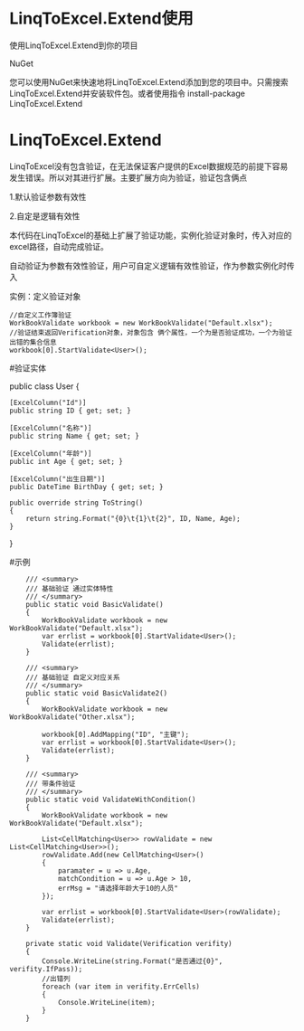# LinqToExcel.Extend使用

使用LinqToExcel.Extend到你的项目

NuGet

您可以使用NuGet来快速地将LinqToExcel.Extend添加到您的项目中。只需搜索LinqToExcel.Extend并安装软件包。或者使用指令 install-package LinqToExcel.Extend

# LinqToExcel.Extend
LinqToExcel没有包含验证，在无法保证客户提供的Excel数据规范的前提下容易发生错误。所以对其进行扩展。主要扩展方向为验证，验证包含俩点

1.默认验证参数有效性

2.自定是逻辑有效性


本代码在LinqToExcel的基础上扩展了验证功能，实例化验证对象时，传入对应的excel路径，自动完成验证。

自动验证为参数有效性验证，用户可自定义逻辑有效性验证，作为参数实例化时传入

实例：定义验证对象

    //自定义工作簿验证
    WorkBookValidate workbook = new WorkBookValidate("Default.xlsx");
    //验证结束返回Verification对象，对象包含 俩个属性，一个为是否验证成功，一个为验证出错的集合信息
    workbook[0].StartValidate<User>();

#验证实体

  public class User
  {
  
    [ExcelColumn("Id")]
    public string ID { get; set; }

    [ExcelColumn("名称")]
    public string Name { get; set; }

    [ExcelColumn("年龄")]
    public int Age { get; set; }

    [ExcelColumn("出生日期")]
    public DateTime BirthDay { get; set; }

    public override string ToString()
    {
        return string.Format("{0}\t{1}\t{2}", ID, Name, Age);
    }
    
  }
  
  #示例
  
        /// <summary>
        /// 基础验证 通过实体特性
        /// </summary>
        public static void BasicValidate()
        {
            WorkBookValidate workbook = new WorkBookValidate("Default.xlsx");
            var errlist = workbook[0].StartValidate<User>();
            Validate(errlist);
        }

        /// <summary>
        /// 基础验证 自定义对应关系
        /// </summary>
        public static void BasicValidate2()
        {
            WorkBookValidate workbook = new WorkBookValidate("Other.xlsx");

            workbook[0].AddMapping("ID", "主键");
            var errlist = workbook[0].StartValidate<User>();
            Validate(errlist);
        }
        
        /// <summary>
        /// 带条件验证
        /// </summary>
        public static void ValidateWithCondition()
        {
            WorkBookValidate workbook = new WorkBookValidate("Default.xlsx");

            List<CellMatching<User>> rowValidate = new List<CellMatching<User>>();
            rowValidate.Add(new CellMatching<User>()
            {
                paramater = u => u.Age,
                matchCondition = u => u.Age > 10,
                errMsg = "请选择年龄大于10的人员"
            });

            var errlist = workbook[0].StartValidate<User>(rowValidate);
            Validate(errlist);
        }
        
        private static void Validate(Verification verifity)
        {
            Console.WriteLine(string.Format("是否通过{0}", verifity.IfPass));
            //出错列
            foreach (var item in verifity.ErrCells)
            {
                Console.WriteLine(item);
            }
        }
  
